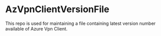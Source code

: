 # AzVpnClientVersionFile

This repo is used for maintaining a file containing latest version number available of Azure Vpn Client.
